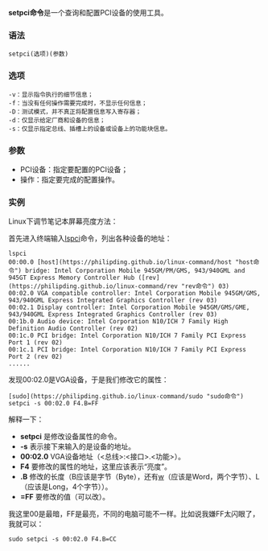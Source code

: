 **setpci命令**是一个查询和配置PCI设备的使用工具。

### 语法  

```
setpci(选项)(参数)
```

### 选项  

```
-v：显示指令执行的细节信息；
-f：当没有任何操作需要完成时，不显示任何信息；
-D：测试模式，并不真正将配置信息写入寄存器；
-d：仅显示给定厂商和设备的信息；
-s：仅显示指定总线、插槽上的设备或设备上的功能块信息。
```

### 参数  

*   PCI设备：指定要配置的PCI设备；
*   操作：指定要完成的配置操作。

### 实例  

Linux下调节笔记本屏幕亮度方法：

首先进入终端输入[lspci](https://philipding.github.io/linux-command/lspci "lspci命令")命令，列出各种设备的地址：

```
lspci
00:00.0 [host](https://philipding.github.io/linux-command/host "host命令") bridge: Intel Corporation Mobile 945GM/PM/GMS, 943/940GML and 945GT Express Memory Controller Hub ([rev](https://philipding.github.io/linux-command/rev "rev命令") 03)
00:02.0 VGA compatible controller: Intel Corporation Mobile 945GM/GMS, 943/940GML Express Integrated Graphics Controller (rev 03)
00:02.1 Display controller: Intel Corporation Mobile 945GM/GMS/GME, 943/940GML Express Integrated Graphics Controller (rev 03)
00:1b.0 Audio device: Intel Corporation N10/ICH 7 Family High Definition Audio Controller (rev 02)
00:1c.0 PCI bridge: Intel Corporation N10/ICH 7 Family PCI Express Port 1 (rev 02)
00:1c.1 PCI bridge: Intel Corporation N10/ICH 7 Family PCI Express Port 2 (rev 02)
......
```

发现00:02.0是VGA设备，于是我们修改它的属性：

```
[sudo](https://philipding.github.io/linux-command/sudo "sudo命令") setpci -s 00:02.0 F4.B=FF
```

解释一下：

*   **setpci** 是修改设备属性的命令。
*   **-s** 表示接下来输入的是设备的地址。
*   **00:02.0** VGA设备地址（<总线>:<接口>.<功能>）。
*   **F4** 要修改的属性的地址，这里应该表示“亮度”。
*   **.B** 修改的长度（B应该是字节（Byte），还有[w](https://philipding.github.io/linux-command/w "w命令")（应该是Word，两个字节）、L（应该是Long，4个字节））。
*   **=FF** 要修改的值（可以改）。

我这里00是最暗，FF是最亮，不同的电脑可能不一样。比如说我嫌FF太闪眼了，我就可以：

```
sudo setpci -s 00:02.0 F4.B=CC
```